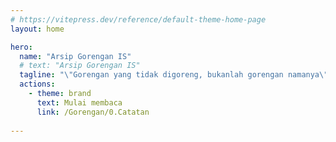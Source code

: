 ```yaml
---
# https://vitepress.dev/reference/default-theme-home-page
layout: home

hero:
  name: "Arsip Gorengan IS"
  # text: "Arsip Gorengan IS"
  tagline: "\"Gorengan yang tidak digoreng, bukanlah gorengan namanya\""
  actions:
    - theme: brand
      text: Mulai membaca
      link: /Gorengan/0.Catatan
    
---
```


